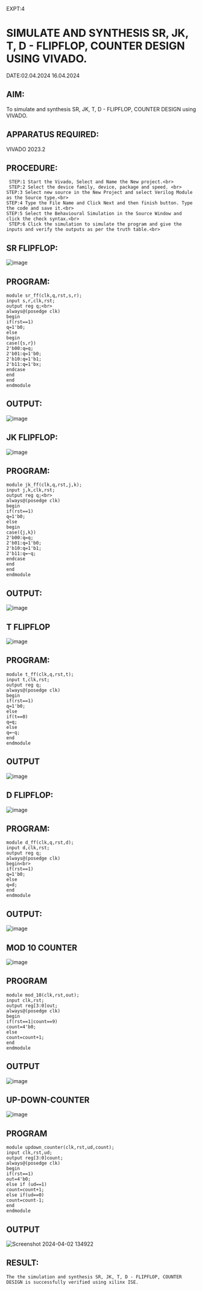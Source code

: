 EXPT:4
# SIMULATE AND SYNTHESIS SR, JK, T, D - FLIPFLOP, COUNTER DESIGN USING VIVADO.
DATE:02.04.2024
     16.04.2024
## AIM: 
  To simulate and synthesis SR, JK, T, D - FLIPFLOP, COUNTER DESIGN using VIVADO.

 ## APPARATUS REQUIRED:
 VIVADO 2023.2

## PROCEDURE:
```
 STEP:1 Start the Vivado, Select and Name the New project.<br>
 STEP:2 Select the device family, device, package and speed. <br>
STEP:3 Select new source in the New Project and select Verilog Module as the Source type.<br>
STEP:4 Type the File Name and Click Next and then finish button. Type the code and save it.<br>
STEP:5 Select the Behavioural Simulation in the Source Window and click the check syntax.<br>
 STEP:6 Click the simulation to simulate the program and give the inputs and verify the outputs as per the truth table.<br>
```
## SR FLIPFLOP:

![image](https://github.com/Udayabharathim/VLSI-LAB-EXP-4/assets/160568654/9bc25f0c-eacc-48f2-a0a9-d8eb5b90711d)


## PROGRAM:
```
module sr_ff(clk,q,rst,s,r);
input s,r,clk,rst;
output reg q;<br>
always@(posedge clk)
begin
if(rst==1)
q=1'b0;
else
begin
case({s,r})
2'b00:q=q;
2'b01:q=1'b0;
2'b10:q=1'b1;
2'b11:q=1'bx;
endcase
end
end
endmodule
```
## OUTPUT:               
                   
![image](https://github.com/Udayabharathim/VLSI-LAB-EXP-4/assets/160568654/c3b77772-5456-497c-9382-8db273e9448e)


## JK FLIPFLOP:

![image](https://github.com/Udayabharathim/VLSI-LAB-EXP-4/assets/160568654/f836cdf2-8f95-403b-b4b7-ed1a1fb8aec4)


## PROGRAM:
```
module jk_ff(clk,q,rst,j,k);
input j,k,clk,rst;
output reg q;<br>
always@(posedge clk)
begin
if(rst==1)
q=1'b0;
else
begin
case({j,k})
2'b00:q=q;
2'b01:q=1'b0;
2'b10:q=1'b1;
2'b11:q=~q;
endcase
end
end
endmodule
```
## OUTPUT:

![image](https://github.com/Udayabharathim/VLSI-LAB-EXP-4/assets/160568654/76d60cab-41f8-4e76-bc5c-2b9abb6eb335)


## T FLIPFLOP
	
![image](https://github.com/Udayabharathim/VLSI-LAB-EXP-4/assets/160568654/af11bd82-5024-4f61-b501-94e2e9e5c93c)


## PROGRAM: 
```
module t_ff(clk,q,rst,t);
input t,clk,rst;
output reg q;
always@(posedge clk)
begin
if(rst==1)
q=1'b0;
else
if(t==0)
q=q;
else
q=~q;
end
endmodule
```
## OUTPUT

 ![image](https://github.com/Udayabharathim/VLSI-LAB-EXP-4/assets/160568654/4dd88f8c-dd4e-4dc8-82ba-68f30dc35ddd)

        
## D FLIPFLOP:

![image](https://github.com/Udayabharathim/VLSI-LAB-EXP-4/assets/160568654/35cf7925-dc51-40b1-9e61-abef0abebf67)


## PROGRAM:
```
module d_ff(clk,q,rst,d);
input d,clk,rst;
output reg q;
always@(posedge clk)
begin<br>
if(rst==1)
q=1'b0;
else
q=d;
end
endmodule
```
## OUTPUT:

![image](https://github.com/Udayabharathim/VLSI-LAB-EXP-4/assets/160568654/5e737a39-bbf3-47b8-8597-b02e386c3145)

## MOD 10 COUNTER
![image](https://github.com/Udayabharathim/VLSI-LAB-EXP-4/assets/160568654/f4343463-ce11-48a7-b325-44a0ef91db43)

## PROGRAM
```
module mod_10(clk,rst,out); 
input clk,rst; 
output reg[3:0]out;
always@(posedge clk)
begin
if(rst==1|count==9)
count=4'b0;
else
count=count+1;
end
endmodule
```
## OUTPUT
![image](https://github.com/Udayabharathim/VLSI-LAB-EXP-4/assets/160568654/a0f63022-675d-4e0b-930b-c33e7b72960c)

## UP-DOWN-COUNTER
![image](https://github.com/Udayabharathim/VLSI-LAB-EXP-4/assets/160568654/bc7ff926-96b7-4e09-97f1-ac520feff5f3)
## PROGRAM
```
module updown_counter(clk,rst,ud,count); 
input clk,rst,ud; 
output reg[3:0]count;
always@(posedge clk)
begin
if(rst==1)
out=4'b0;
else if (ud==1)
count=count+1;
else if(ud==0)
count=count-1;
end
endmodule
```
## OUTPUT
![Screenshot 2024-04-02 134922](https://github.com/Udayabharathim/VLSI-LAB-EXP-4/assets/160568654/1a85e872-b2f8-4488-8d18-d9604d92bdde)

## RESULT:
	The the simulation and synthesis SR, JK, T, D - FLIPFLOP, COUNTER DESIGN is successfully verified using xilinx ISE.

